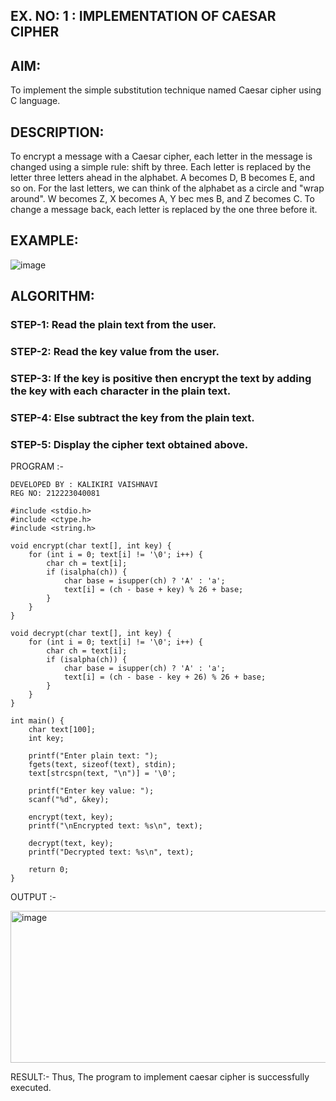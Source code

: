 ## EX. NO: 1 : IMPLEMENTATION OF CAESAR CIPHER
 

## AIM:

To implement the simple substitution technique named Caesar cipher using C language.

## DESCRIPTION:

To encrypt a message with a Caesar cipher, each letter in the message is changed using a simple rule: shift by three. Each letter is replaced by the letter three letters ahead in the alphabet. A becomes D, B becomes E, and so on. For the last letters, we can think of the
alphabet as a circle and "wrap around". W becomes Z, X becomes A, Y bec mes B, and Z
becomes C. To change a message back, each letter is replaced by the one three before it.

## EXAMPLE:



![image](https://github.com/Hemamanigandan/CNS/assets/149653568/eb9c6c43-8c80-4cdd-b9d4-91705a311c79)


## ALGORITHM:

### STEP-1: Read the plain text from the user.
### STEP-2: Read the key value from the user.
### STEP-3: If the key is positive then encrypt the text by adding the key with each character in the plain text.
### STEP-4: Else subtract the key from the plain text.
### STEP-5: Display the cipher text obtained above.


PROGRAM :-
```
DEVELOPED BY : KALIKIRI VAISHNAVI
REG NO: 212223040081
```

```
#include <stdio.h>
#include <ctype.h>
#include <string.h>

void encrypt(char text[], int key) {
    for (int i = 0; text[i] != '\0'; i++) {
        char ch = text[i];
        if (isalpha(ch)) {
            char base = isupper(ch) ? 'A' : 'a';
            text[i] = (ch - base + key) % 26 + base;
        }
    }
}

void decrypt(char text[], int key) {
    for (int i = 0; text[i] != '\0'; i++) {
        char ch = text[i];
        if (isalpha(ch)) {
            char base = isupper(ch) ? 'A' : 'a';
            text[i] = (ch - base - key + 26) % 26 + base;
        }
    }
}

int main() {
    char text[100];
    int key;

    printf("Enter plain text: ");
    fgets(text, sizeof(text), stdin);
    text[strcspn(text, "\n")] = '\0';

    printf("Enter key value: ");
    scanf("%d", &key);

    encrypt(text, key);
    printf("\nEncrypted text: %s\n", text);

    decrypt(text, key);
    printf("Decrypted text: %s\n", text);

    return 0;
}

```


OUTPUT :-

<img width="600" height="243" alt="image" src="https://github.com/user-attachments/assets/3245ed1a-e471-49e8-8bee-eea1d428c4be" />


RESULT:-
Thus, The program to implement caesar cipher  is successfully executed.

